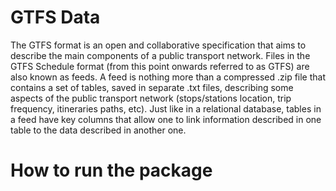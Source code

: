 # GTFS Data
The GTFS format is an open and collaborative specification that aims to describe the main components of a public transport network.
Files in the GTFS Schedule format (from this point onwards referred to as GTFS) are also known as feeds. A feed is nothing more than a compressed .zip file that contains a set of tables, saved in separate .txt files, describing some aspects of the public transport network (stops/stations location, trip frequency, itineraries paths, etc). Just like in a relational database, tables in a feed have key columns that allow one to link information described in one table to the data described in another one.

# How to run the package
